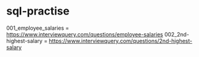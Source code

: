 # sql-practise

001_employee_salaries = https://www.interviewquery.com/questions/employee-salaries
002_2nd-highest-salary = https://www.interviewquery.com/questions/2nd-highest-salary
